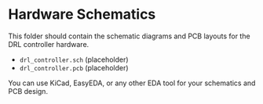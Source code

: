# Hardware Schematics

This folder should contain the schematic diagrams and PCB layouts for the DRL controller hardware.

- `drl_controller.sch` (placeholder)
- `drl_controller.pcb` (placeholder)

You can use KiCad, EasyEDA, or any other EDA tool for your schematics and PCB design.
